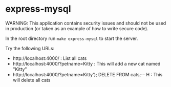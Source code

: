 # express-mysql

WARNING: This application contains security issues and should not be used in production (or taken as an example of how to write secure code).

In the root directory run `make express-mysql` to start the server.

Try the following URLs:

- http://localhost:4000/ : List all cats
- http://localhost:4000/?petname=Kitty : This will add a new cat named "Kitty"
- http://localhost:4000/?petname=Kitty'); DELETE FROM cats;-- H : This will delete all cats
